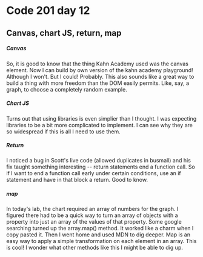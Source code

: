 # Code 201 day 12
## Canvas, chart JS, return, map

##### Canvas
So, it is good to know that the thing Kahn Academy used was the canvas element. Now I can build by own version of the kahn academy playground! Although I won't. But I could! Probably. This also sounds like a great way to build a thing with more freedom than the DOM easily permits. Like, say, a graph, to choose a completely random example.

##### Chart JS
Turns out that using libraries is even simplier than I thought. I was expecting libraries to be a bit more complicated to implement. I can see why they are so widespread if this is all I need to use them.

##### Return
I noticed a bug in Scott's live code (allowed duplicates in busmall) and his fix taught something interesting -- return statements end a function call. So if I want to end a function call early under certain conditions, use an if statement and have in that block a return. Good to know.

##### map
In today's lab, the chart required an array of numbers for the graph. I figured there had to be a quick way to turn an array of objects with a property into just an array of the values of that property. Some google searching turned up the array.map() method. It worked like a charm when I copy pasted it. Then I went home and used MDN to dig deeper. Map is an easy way to apply a simple transformation on each element in an array. This is cool! I wonder what other methods like this I might be able to dig up.
